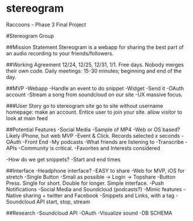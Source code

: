 stereogram
==========

Raccoons - Phase 3 Final Project

#Stereogram Group

##Mission Statement
Stereogram is a webapp for sharing the best part of an audio recording to your friends/followers.

##Working Agreement
12/24, 12/25, 12/31, 1/1. Free days.
Nobody merges their own code.
Daily meetings: 15-30 minutes; beginning and end of the day.

##MVP
-Webapp
-Handle an event to do snippet
  -Widget
-Send it
-OAuth account
-Stream a song from soundcloud on our site
-UX massive focus.

###User Story
go to stereogram site
go to site without username
homepage: make an account. Entice user to join your site.
allow visitor to look at main feed


##Potential Features
-Social Media
-Sample of MP4
-Web or OS based? Likely iPhone, but web MVP
-Event & Click. Records selected x seconds
-OAuth
-Front End
-My podcasts
-What friends are listening to
-Transcribe
-APIs
-Community is critical.
  -Favorites and Interests considered

-How do we get snippets?
  -Start and end times

##Interface
-Headphone interface?
-EASY to share
-Web for MVP, iOS for stretch
-Single Button
-Small as possible -> Login -> Topshare
-Button Press. Single for short. Double for longer. Simple interface.
-Push Notifications
-Social Media and Soundcloud (podcasts?)
-Mimic features
-Native sharing + twitter and Facebook
-Snippets and Links, with a tag
-Soundcloud API start, stop, stream

##Research
-Soundcloud API
-OAuth
-Visualize sound
-DB SCHEMA